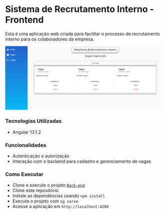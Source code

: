 # Sistema de Recrutamento Interno - Frontend
Esta é uma aplicação web criada para facilitar o processo de recrutamento interno para os colaboradores da empresa.

![Imagem](./src/assets/img/img.jpg)

### Tecnologias Utilizadas
* Angular 13.1.2

### Funcionalidades
* Autenticação e autorização
* Interação com o backend para cadastro e gerenciamento de vagas

### Como Executar
* Clone e execute o projeto [`Back-end`](https://github.com/felipesousa7/internal-recruitment-api)
* Clone este repositório.
* Instale as dependências usando `npm install`
* Execute o projeto com `ng serve`
* Acesse a aplicação em `http://localhost:4200`

